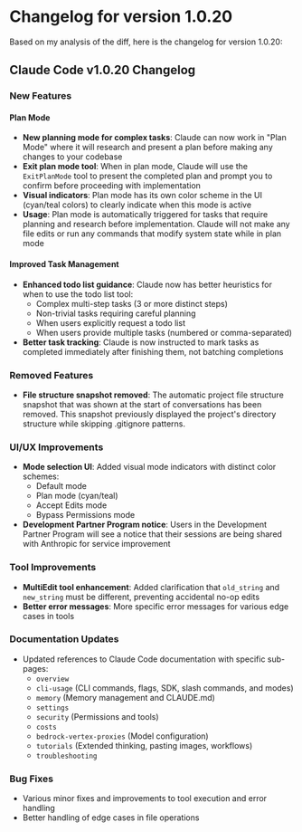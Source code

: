 # Changelog for version 1.0.20

Based on my analysis of the diff, here is the changelog for version 1.0.20:

## Claude Code v1.0.20 Changelog

### New Features

#### Plan Mode
- **New planning mode for complex tasks**: Claude can now work in "Plan Mode" where it will research and present a plan before making any changes to your codebase
- **Exit plan mode tool**: When in plan mode, Claude will use the `ExitPlanMode` tool to present the completed plan and prompt you to confirm before proceeding with implementation
- **Visual indicators**: Plan mode has its own color scheme in the UI (cyan/teal colors) to clearly indicate when this mode is active
- **Usage**: Plan mode is automatically triggered for tasks that require planning and research before implementation. Claude will not make any file edits or run any commands that modify system state while in plan mode

#### Improved Task Management
- **Enhanced todo list guidance**: Claude now has better heuristics for when to use the todo list tool:
  - Complex multi-step tasks (3 or more distinct steps)
  - Non-trivial tasks requiring careful planning
  - When users explicitly request a todo list
  - When users provide multiple tasks (numbered or comma-separated)
- **Better task tracking**: Claude is now instructed to mark tasks as completed immediately after finishing them, not batching completions

### Removed Features
- **File structure snapshot removed**: The automatic project file structure snapshot that was shown at the start of conversations has been removed. This snapshot previously displayed the project's directory structure while skipping .gitignore patterns.

### UI/UX Improvements
- **Mode selection UI**: Added visual mode indicators with distinct color schemes:
  - Default mode
  - Plan mode (cyan/teal)
  - Accept Edits mode
  - Bypass Permissions mode
- **Development Partner Program notice**: Users in the Development Partner Program will see a notice that their sessions are being shared with Anthropic for service improvement

### Tool Improvements
- **MultiEdit tool enhancement**: Added clarification that `old_string` and `new_string` must be different, preventing accidental no-op edits
- **Better error messages**: More specific error messages for various edge cases in tools

### Documentation Updates
- Updated references to Claude Code documentation with specific sub-pages:
  - `overview`
  - `cli-usage` (CLI commands, flags, SDK, slash commands, and modes)
  - `memory` (Memory management and CLAUDE.md)
  - `settings`
  - `security` (Permissions and tools)
  - `costs`
  - `bedrock-vertex-proxies` (Model configuration)
  - `tutorials` (Extended thinking, pasting images, workflows)
  - `troubleshooting`

### Bug Fixes
- Various minor fixes and improvements to tool execution and error handling
- Better handling of edge cases in file operations
